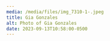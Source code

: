 ```yaml
---
media: /media/files/img_7310-1-.jpeg
title: Gia Gonzales
alt: Photo of Gia Gonzales
date: 2023-09-13T10:58:00-0500
---
```

